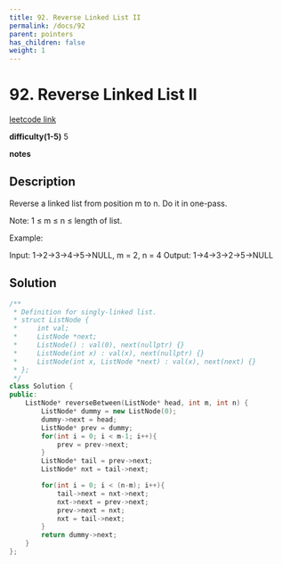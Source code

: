```yaml
---
title: 92. Reverse Linked List II
permalink: /docs/92
parent: pointers
has_children: false
weight: 1
---
```

# 92. Reverse Linked List II
[leetcode link](https://leetcode.com/problems/reverse-linked-list-ii/)

**difficulty(1-5)** 
5

**notes**   


## Description
Reverse a linked list from position m to n. Do it in one-pass.

Note: 1 ≤ m ≤ n ≤ length of list.

Example:

Input: 1->2->3->4->5->NULL, m = 2, n = 4
Output: 1->4->3->2->5->NULL

## Solution
```c++
/**
 * Definition for singly-linked list.
 * struct ListNode {
 *     int val;
 *     ListNode *next;
 *     ListNode() : val(0), next(nullptr) {}
 *     ListNode(int x) : val(x), next(nullptr) {}
 *     ListNode(int x, ListNode *next) : val(x), next(next) {}
 * };
 */
class Solution {
public:
    ListNode* reverseBetween(ListNode* head, int m, int n) {
        ListNode* dummy = new ListNode(0);
        dummy->next = head;
        ListNode* prev = dummy;
        for(int i = 0; i < m-1; i++){
            prev = prev->next;
        }
        ListNode* tail = prev->next;
        ListNode* nxt = tail->next;

        for(int i = 0; i < (n-m); i++){
            tail->next = nxt->next;
            nxt->next = prev->next;
            prev->next = nxt;
            nxt = tail->next;
        }
        return dummy->next;
    }
};
```

<!-- 
Default label
{: .label }

Blue label
{: .label .label-blue }

Stable
{: .label .label-green }

New release
{: .label .label-purple }

Coming soon
{: .label .label-yellow }

Deprecated
{: .label .label-red } -->
